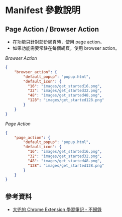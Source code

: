 # Manifest 參數說明


## Page Action / Browser Action

* 在功能只針對部份網頁時，使用 page action。
* 如果功能需要常駐在每個網頁，使用 browser action。


*Browser Action*

```json
{
    "browser_action": {
        "default_popup": "popup.html",
        "default_icon": {
          "16": "images/get_started16.png",
          "32": "images/get_started32.png",
          "48": "images/get_started48.png",
          "128": "images/get_started128.png"
        }
    }
}
```

*Page Action*

```json
{
    "page_action": {
        "default_popup": "popup.html",
        "default_icon": {
          "16": "images/get_started16.png",
          "32": "images/get_started32.png",
          "48": "images/get_started48.png",
          "128": "images/get_started128.png"
        }
    }
}
```

## 參考資料
* [大兜的 Chrome Extension 學習筆記 - 不歸錄](https://tonytonyjan.net/2012/05/25/get-start-with-chrome-extension/)
